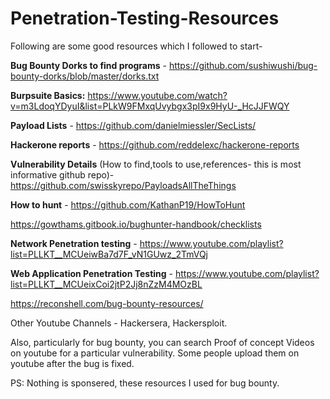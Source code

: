 # Penetration-Testing-Resources

Following are some good resources which I followed to start- 

**Bug Bounty Dorks to find programs** - https://github.com/sushiwushi/bug-bounty-dorks/blob/master/dorks.txt

**Burpsuite Basics:** https://www.youtube.com/watch?v=m3LdoqYDyuI&list=PLkW9FMxqUvybgx3pI9x9HyU-_HcJJFWQY

**Payload Lists** - https://github.com/danielmiessler/SecLists/

**Hackerone reports** - https://github.com/reddelexc/hackerone-reports

**Vulnerability Details** (How to find,tools to use,references- this is most informative github repo)- https://github.com/swisskyrepo/PayloadsAllTheThings

**How to hunt** - https://github.com/KathanP19/HowToHunt

https://gowthams.gitbook.io/bughunter-handbook/checklists


**Network Penetration testing** - https://www.youtube.com/playlist?list=PLLKT__MCUeiwBa7d7F_vN1GUwz_2TmVQj


**Web Application Penetration Testing** - https://www.youtube.com/playlist?list=PLLKT__MCUeixCoi2jtP2Jj8nZzM4MOzBL

https://reconshell.com/bug-bounty-resources/

Other Youtube Channels - Hackersera, Hackersploit. 

Also, particularly for bug bounty, you can search Proof of concept Videos on youtube for a particular vulnerability. Some people upload them on youtube after the bug is fixed.


PS: Nothing is sponsered, these resources I used for bug bounty. 
